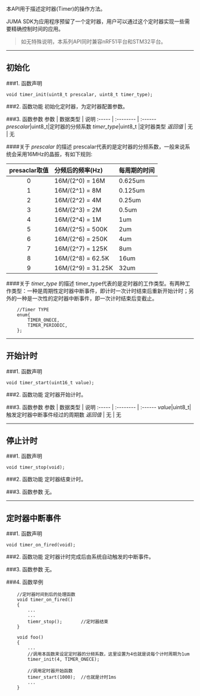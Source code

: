 本API用于描述定时器(Timer)的操作方法。

JUMA SDK为应用程序预留了一个定时器，用户可以通过这个定时器实现一些需要精确控制时间的应用。
> 如无特殊说明，本系列API同时兼容nRF51平台和STM32平台。

***
## 初始化
###1. 函数声明
```
void timer_init(uint8_t prescalar, uint8_t timer_type);
```

###2. 函数功能
初始化定时器，为定时器配置参数。

###3. 函数参数
参数    | 数据类型   | 说明
:----- | :-------- | :------
*prescalar*|uint8_t|定时器的分频系数
*timer_type*|uint8_t |定时器类型
*返回值*  | 无    | 无

####关于 *prescalar* 的描述
prescalar代表的是定时器的分频系数，一般来说系统会采用16MHz的晶振，有如下规则:

presaclar取值|分频后的频率(Hz)|每周期的时间
:----:|:---|:---
0|16M/(2^0) = 16M|0.625um
1|16M/(2^1) = 8M |0.125um
2|16M/(2^2) = 4M |0.25um
3|16M/(2^3) = 2M |0.5um
4|16M/(2^4) = 1M |1um
5|16M/(2^5) = 500K|2um
6|16M/(2^6) = 250K|4um
7|16M/(2^7) = 125K|8um
8|16M/(2^8) = 62.5K|16um
9|16M/(2^9) = 31.25K|32um

####关于 *timer_type* 的描述
timer_type代表的是定时器的工作类型。有两种工作类型：一种是周期性定时器中断事件，即计时一次计时结束后重新开始计时；另外的一种是一次性的定时器中断事件，即一次计时结束后变截止。


```
	//Timer TYPE
	enum{
  		TIMER_ONECE,
  		TIMER_PERIODIC,
	};
```

***
## 开始计时
###1. 函数声明
```
void timer_start(uint16_t value);
```

###2. 函数功能
定时器开始计时。

###3. 函数参数
参数    | 数据类型   | 说明
:----- | :-------- | :------
*value*|uint8_t|触发定时器中断事件经过的周期数
*返回值*  | 无    | 无

***
## 停止计时
###1. 函数声明
```
void timer_stop(void);
```

###2. 函数功能
定时器结束计时。


###3. 函数参数
无。

***
## 定时器中断事件
###1. 函数声明
```
void timer_on_fired(void);
```

###2. 函数功能
定时器计时完成后由系统自动触发的中断事件。


###3. 函数参数
无。

###4. 函数举例
```	
	//定时器时间到后的处理函数
	void timer_on_fired()
	{
		...		
		...		
		tiemr_stop();		//定时器结束
	}
	
	void foo()
	{
		...
		//调用本函数来设定定时器的分频系数，这里设置为4也就是说每个计时周期为1um
		timer_init(4, TIMER_ONECE);
	
		//调用定时器开始函数
		timer_start(1000);	//也就是计时1ms
		...
	}
```








